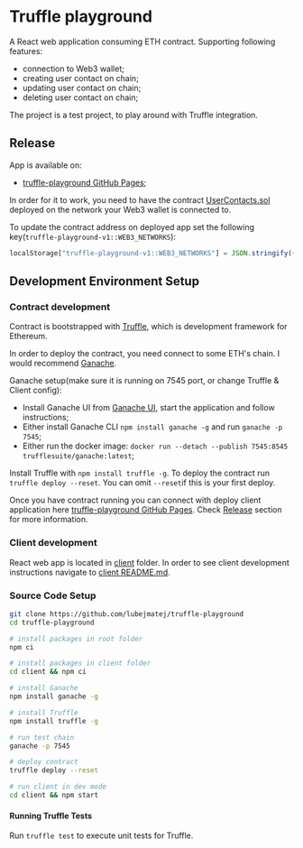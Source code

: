 # Truffle playground

A React web application consuming ETH contract. Supporting following features:

- connection to Web3 wallet;
- creating user contact on chain;
- updating user contact on chain;
- deleting user contact on chain;

The project is a test project, to play around with Truffle integration.

## Release
App is available on:

- [truffle-playground GitHub Pages](https://lubejmatej.github.io/truffle-playground/);

In order for it to work, you need to have the contract [UserContacts.sol](./contracts/UserContacts.sol) deployed on the network your Web3 wallet is connected to.

To update the contract address on deployed app set the following key(`truffle-playground-v1::WEB3_NETWORKS`):

```javascript
localStorage["truffle-playground-v1::WEB3_NETWORKS"] = JSON.stringify({"<Insert Network ID here>": {address: "<Insert contract address>"}})
```

## Development Environment Setup
### Contract development

Contract is bootstrapped with [Truffle](https://trufflesuite.com/truffle/), which is development framework for Ethereum.

In order to deploy the contract, you need connect to some ETH's chain. I would recommend [Ganache](https://trufflesuite.com/ganache/).

Ganache setup(make sure it is running on 7545 port, or change Truffle & Client config):
- Install Ganache UI from [Ganache UI](https://github.com/trufflesuite/ganache-ui/releases), start the application and follow instructions;
- Either install Ganache CLI `npm install ganache -g` and run `ganache -p 7545`;
- Either run the docker image: `docker run --detach --publish 7545:8545 trufflesuite/ganache:latest`;

Install Truffle with `npm install truffle -g`. To deploy the contract run `truffle deploy --reset`. You can omit `--reset`if this is your first deploy.

Once you have contract running you can connect with deploy client application here [truffle-playground GitHub Pages](https://lubejmatej.github.io/truffle-playground/). Check [Release](./README.md#Release) section for more information.

### Client development

React web app is located in [client](./client) folder. In order to see client development instructions navigate to [client README.md](./client/README.md). 

### Source Code Setup

```bash
git clone https://github.com/lubejmatej/truffle-playground
cd truffle-playground

# install packages in root folder
npm ci

# install packages in client folder
cd client && npm ci

# install Ganache
npm install ganache -g

# install Truffle
npm install truffle -g

# run test chain
ganache -p 7545

# deploy contract
truffle deploy --reset

# run client in dev mode
cd client && npm start
```

#### Running Truffle Tests

Run `truffle test` to execute unit tests for Truffle.
